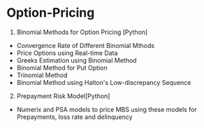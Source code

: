 # Option-Pricing

1. Binomial Methods for Option Pricing [Python]
* Convergence Rate of Different Binomial Mthods
* Price Options using Real-time Data
* Greeks Estimation using Binomial Method
* Binomial Method for Put Option
* Trinomial Method
* Binomial Method using Halton's Low-discrepancy Sequence

2. Prepayment Risk Model[Python]
* Numerix and PSA models to price MBS using these models for Prepayments, loss rate and delinquency

